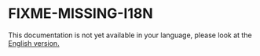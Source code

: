 # FIXME-MISSING-I18N

This documentation is not yet available in your language, please look at the [English version.](../../EN/administration/configuration-password-policy.md)
